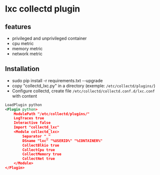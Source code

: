 # lxc collectd plugin

## features

* privileged and unprivileged container
* cpu metric
* memory metric
* network metric

## Installation

* sudo pip install -r requirements.txt --upgrade
* copy "collectd_lxc.py" in a directory (exemple: `/etc/collectd/plugins/`)
* Configure collectd, create file `/etc/collectd/collectd.conf.d/lxc.conf` with content

````xml
LoadPlugin python
<Plugin python>
    ModulePath "/etc/collectd/plugins/"
    LogTraces true
    Interactive false
    Import "collectd_lxc"
    <Module collectd_lxc>
        Separator "_"
        DSname "lxc" "%USERID%" "%CONTAINER%"
        CollectBlkio true
        CollectCpu true
        CollectMemory true
        CollectNet true
    </Module>
</Plugin>
````

